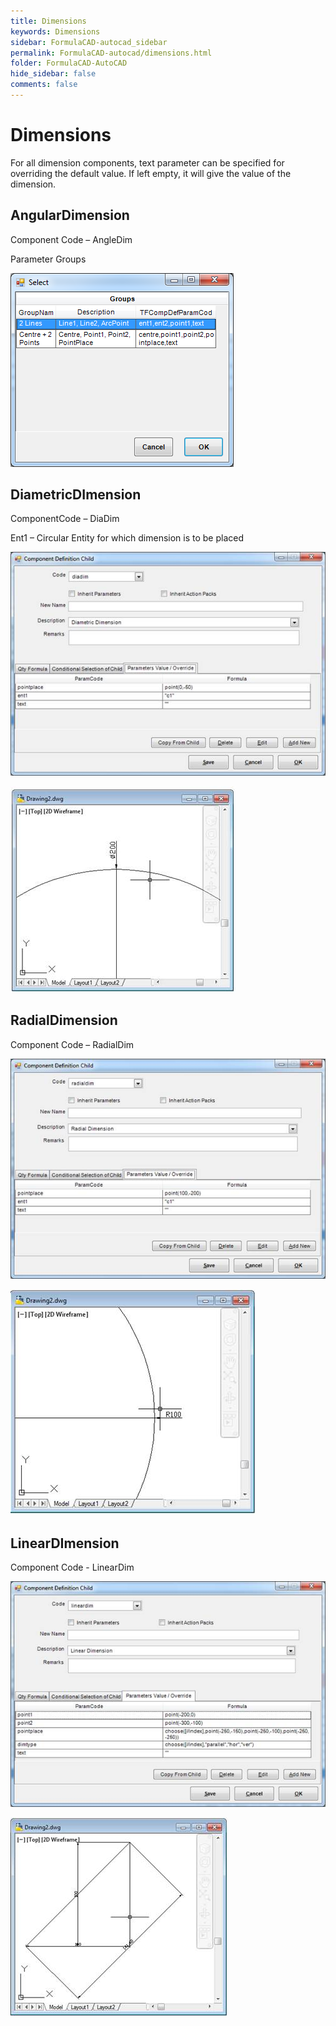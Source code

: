 ```yaml
---
title: Dimensions
keywords: Dimensions
sidebar: FormulaCAD-autocad_sidebar
permalink: FormulaCAD-autocad/dimensions.html
folder: FormulaCAD-AutoCAD
hide_sidebar: false
comments: false
---
```

# Dimensions



For all dimension components, text parameter can be specified for overriding the default value. If left empty, it will give the value of the dimension.

## AngularDimension

Component Code – AngleDim

Parameter Groups

![](/images/angular-dimen-select.png)

## DiametricDImension

ComponentCode – DiaDim

Ent1 – Circular Entity for which dimension is to be placed

![](/images/diam-dimen-com-def-child.jpg)

![](/images/diam-dimen-drawing2.jpg)

## RadialDimension

Component Code – RadialDim

![](/images/radial-dimen-com-def-child.jpg)

![](/images/radial-drawing2.jpg)


## LinearDImension

Component Code - LinearDim

![](/images/linear-dimen-comp-def-child.jpg)

![](/images/linear-dimen-drawing2.jpg)
